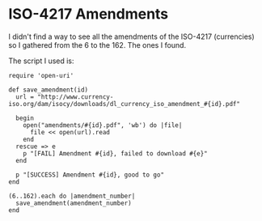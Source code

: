 # ISO-4217 Amendments

I didn't find a way to see all the amendments of the ISO-4217 (currencies) so I gathered from the 6 to the 162. The ones I found.

The script I used is:

```
require 'open-uri'

def save_amendment(id)
  url = "http://www.currency-iso.org/dam/isocy/downloads/dl_currency_iso_amendment_#{id}.pdf"

  begin
    open("amendments/#{id}.pdf", 'wb') do |file|
      file << open(url).read
    end
  rescue => e
    p "[FAIL] Amendment #{id}, failed to download #{e}"
  end

  p "[SUCCESS] Amendment #{id}, good to go"
end

(6..162).each do |amendment_number|
  save_amendment(amendment_number)
end
```